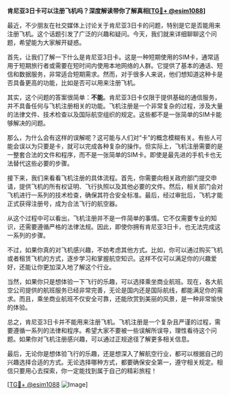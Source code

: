 **肯尼亚3日卡可以注册飞机吗？深度解读带你了解真相[[TG💪+ @esim1088](https://t.me/s/esim1088)]**

最近，不少朋友在社交媒体上讨论关于肯尼亚3日卡的问题，特别是它是否能用来注册飞机。这个话题引发了广泛的兴趣和疑问。今天，我们就来详细聊聊这个问题，希望能为大家解开疑惑。

首先，让我们了解一下什么是肯尼亚3日卡。这是一种短期使用的SIM卡，通常适用于短期旅行者或需要在短时间内使用本地网络的人群。它提供了基本的通话、短信和数据服务，非常适合短期需求。然而，对于很多人来说，他们想知道这种卡是否具备更高的功能，比如是否可以用来注册飞机。

其实，这个问题的答案很简单：**不能**。肯尼亚3日卡仅限于提供基础的通信服务，并不具备任何与飞机注册相关的功能。飞机注册是一个非常复杂的过程，涉及大量的法律文件、技术检查以及国际航空组织的规定。这些都不是一张简单的SIM卡能够解决的问题。

那么，为什么会有这样的误解呢？这可能与人们对“卡”的概念模糊有关。有些人可能会误以为只要是卡，就可以完成各种复杂的操作。但实际上，飞机注册需要的是一整套合法的文件和程序，而不是一张简单的SIM卡。即使是最先进的手机卡也无法替代这些必要的步骤。

接下来，我们来看看飞机注册的具体流程。首先，你需要向相关政府部门提交申请，提供飞机的所有权证明、飞行执照以及其他必要的文件。然后，相关部门会对飞机进行一系列的技术检查，确保其符合安全标准。最后，经过审批后，飞机才能正式获得注册号，成为合法飞行的航空器。

从这个过程中可以看出，飞机注册并不是一件简单的事情。它不仅需要专业的知识，还需要遵循严格的法律法规。因此，即使你拥有肯尼亚3日卡，也无法完成这一系列的步骤。

不过，如果你真的对飞机感兴趣，不妨考虑其他方式。比如，你可以通过购买飞机或者租赁飞机的方式，逐步学习和掌握航空知识。这样不仅可以满足你的兴趣爱好，还能让你更加深入地了解这个行业。

当然，如果你只是想体验一下飞行的乐趣，可以选择乘坐商业航班。现在，各大航空公司提供的航班服务已经非常完善，无论是国内还是国际航线，都能满足你的需求。而且，乘坐商业航班不仅安全可靠，还能欣赏到美丽的风景，是一种非常愉快的体验。

总之，肯尼亚3日卡并不能用来注册飞机。飞机注册是一个复杂且严谨的过程，需要遵循一系列的法律和程序。希望大家不要被一些误解所误导，理性看待这个问题。如果你对飞机注册感兴趣，可以通过正规途径了解更多相关信息。

最后，无论你是想体验飞行的乐趣，还是想深入了解航空行业，都可以根据自己的兴趣选择合适的方式。无论选择哪种方式，都要确保安全第一，遵守相关规定。相信只要用心去探索，你一定能找到属于自己的精彩旅程！

[[TG💪+ @esim1088](https://t.me/s/esim1088) ![Image](https://i.postimg.cc/4NQfJmqS/Snipaste-2025-05-13-00-14-12.png)]